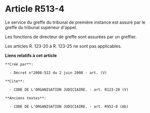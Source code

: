 # Article R513-4

Le service du greffe du tribunal de première instance est assuré par le greffe du tribunal supérieur d'appel. 

Les fonctions de directeur de greffe sont assurées par un greffier. 

Les articles R. 123-20 à R. 123-25 ne sont pas applicables.

**Liens relatifs à cet article**

	**Créé par**:

	  - Décret n°2008-522 du 2 juin 2008 - art. (V)

	**Cite**:

	  - CODE DE L'ORGANISATION JUDICIAIRE. - art. R123-20 (V)

	**Anciens textes**:

	  - CODE DE L'ORGANISATION JUDICIAIRE. - art. R952-8 (Ab)

